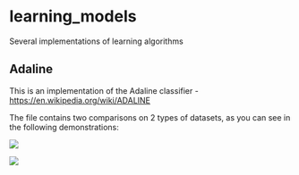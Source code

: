 # learning_models
Several implementations of learning algorithms

## Adaline
This is an implementation of the Adaline classifier - https://en.wikipedia.org/wiki/ADALINE

The file contains two comparisons on 2 types of datasets, as you can see in the following demonstrations:

![](graphs/data_visualization_adaline%20friendly_dataset.png)

![](graphs/data_visualization_perceptron%20friendly_dataset.png)